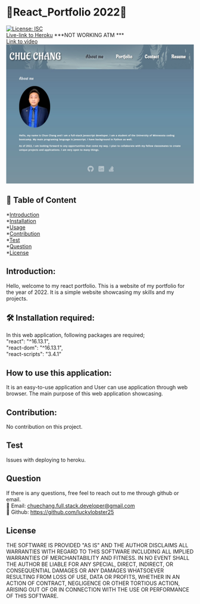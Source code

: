# 💎React_Portfolio 2022💎
[![License: ISC](https://img.shields.io/badge/License-ISC-blue.svg)](https://opensource.org/licenses/ISC)   
[Live-link to Heroku](https://glacial-lowlands-57338.herokuapp.com/) ***NOT WORKING ATM ***  
[Link to video](https://drive.google.com/file/d/1qprwAf74B_LwnaeZlSsOIWVOVLbwGgGg/view)
![Screenshot of Web Application](src/assets/profile/overview.jpg)
## 📝 Table of Content
*[Introduction](#introduction)  
*[Installation](#installation)  
*[Usage](#usage)  
*[Contribution](#contribution)  
*[Test](#test)  
*[Question](#question)  
*[License](#license)  
## Introduction: 
Hello, welcome to my react portfolio. This is a website of my portfolio for the year of 2022. It is a simple website showcasing my skills and my projects.   
## 🛠️ Installation required:
In this web application, following packages are required;   
    "react": "^16.13.1",  
    "react-dom": "^16.13.1",  
    "react-scripts": "3.4.1"   
## How to use this application:
It is an easy-to-use application and User can use application through web browser. The main purpose of this web application showcasing. 
## Contribution:
No contribution on this project.  
## Test
Issues with deploying to heroku. 
## Question
If there is any questions, free feel to reach out to me through github or email.  
📧 Email: <chuechang.full.stack.developer@gmail.com>  
📂 Github: <https://github.com/luckylobster25>  
## License
THE SOFTWARE IS PROVIDED "AS IS" AND THE AUTHOR DISCLAIMS ALL WARRANTIES WITH REGARD TO THIS SOFTWARE INCLUDING ALL IMPLIED WARRANTIES OF MERCHANTABILITY AND FITNESS. IN NO EVENT SHALL THE AUTHOR BE LIABLE FOR ANY SPECIAL, DIRECT, INDIRECT, OR CONSEQUENTIAL DAMAGES OR ANY DAMAGES WHATSOEVER RESULTING FROM LOSS OF USE, DATA OR PROFITS, WHETHER IN AN ACTION OF CONTRACT, NEGLIGENCE OR OTHER TORTIOUS ACTION, ARISING OUT OF OR IN CONNECTION WITH THE USE OR PERFORMANCE OF THIS SOFTWARE.  
